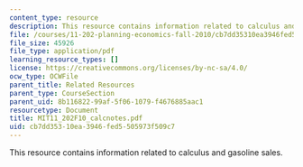 ```yaml
---
content_type: resource
description: This resource contains information related to calculus and gasoline sales.
file: /courses/11-202-planning-economics-fall-2010/cb7dd35310ea3946fed5505973f509c7_MIT11_202F10_calcnotes.pdf
file_size: 45926
file_type: application/pdf
learning_resource_types: []
license: https://creativecommons.org/licenses/by-nc-sa/4.0/
ocw_type: OCWFile
parent_title: Related Resources
parent_type: CourseSection
parent_uid: 8b116822-99af-5f06-1079-f4676885aac1
resourcetype: Document
title: MIT11_202F10_calcnotes.pdf
uid: cb7dd353-10ea-3946-fed5-505973f509c7
---
```

This resource contains information related to calculus and gasoline sales.